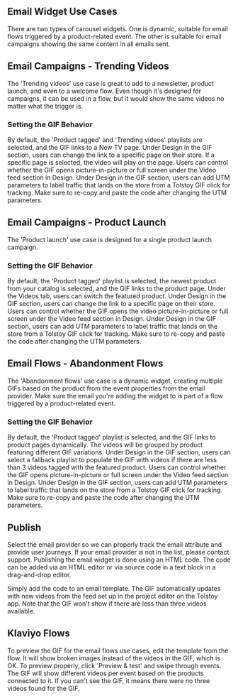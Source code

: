 ## Email Widget Use Cases

There are two types of carousel widgets. One is dynamic, suitable for email flows triggered by a product-related event. The other is suitable for email campaigns showing the same content in all emails sent.

## Email Campaigns - Trending Videos

The 'Trending videos' use case is great to add to a newsletter, product launch, and even to a welcome flow. Even though it's designed for campaigns, it can be used in a flow, but it would show the same videos no matter what the trigger is.

### Setting the GIF Behavior

By default, the 'Product tagged' and 'Trending videos' playlists are selected, and the GIF links to a New TV page. Under Design in the GIF section, users can change the link to a specific page on their store. If a specific page is selected, the video will play on the page. Users can control whether the GIF opens picture-in-picture or full screen under the Video feed section in Design. Under Design in the GIF section, users can add UTM parameters to label traffic that lands on the store from a Tolstoy GIF click for tracking. Make sure to re-copy and paste the code after changing the UTM parameters.

## Email Campaigns - Product Launch

The 'Product launch' use case is designed for a single product launch campaign.

### Setting the GIF Behavior

By default, the 'Product tagged' playlist is selected, the newest product from your catalog is selected, and the GIF links to the product page. Under the Videos tab, users can switch the featured product. Under Design in the GIF section, users can change the link to a specific page on their store. Users can control whether the GIF opens the video picture-in-picture or full screen under the Video feed section in Design. Under Design in the GIF section, users can add UTM parameters to label traffic that lands on the store from a Tolstoy GIF click for tracking. Make sure to re-copy and paste the code after changing the UTM parameters.

## Email Flows - Abandonment Flows

The 'Abandonment flows' use case is a dynamic widget, creating multiple GIFs based on the product from the event properties from the email provider. Make sure the email you're adding the widget to is part of a flow triggered by a product-related event.

### Setting the GIF Behavior

By default, the 'Product tagged' playlist is selected, and the GIF links to product pages dynamically. The videos will be grouped by product featuring different GIF variations. Under Design in the GIF section, users can select a fallback playlist to populate the GIF with videos if there are less than 3 videos tagged with the featured product. Users can control whether the GIF opens picture-in-picture or full screen under the Video feed section in Design. Under Design in the GIF section, users can add UTM parameters to label traffic that lands on the store from a Tolstoy GIF click for tracking. Make sure to re-copy and paste the code after changing the UTM parameters.

## Publish

Select the email provider so we can properly track the email attribute and provide user journeys. If your email provider is not in the list, please contact support. Publishing the email widget is done using an HTML code. The code can be added via an HTML editor or via source code in a text block in a drag-and-drop editor.

Simply add the code to an email template. The GIF automatically updates with new videos from the feed set up in the project editor on the Tolstoy app. Note that the GIF won't show if there are less than three videos available.

## Klaviyo Flows

To preview the GIF for the email flows use cases, edit the template from the flow. It will show broken images instead of the videos in the GIF, which is OK. To preview properly, click 'Preview & test' and swipe through events. The GIF will show different videos per event based on the products connected to it. If you can't see the GIF, it means there were no three videos found for the GIF.
